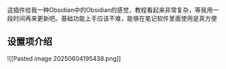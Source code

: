 这插件给我一种Obsidian中的Obsidian的感觉，教程看起来非常复杂，等我用一段时间再来更新吧。基础功能上手应该不难，能够在笔记软件里面使用是真方便

## 设置项介绍

![[Pasted image 20250604195438.png]]

